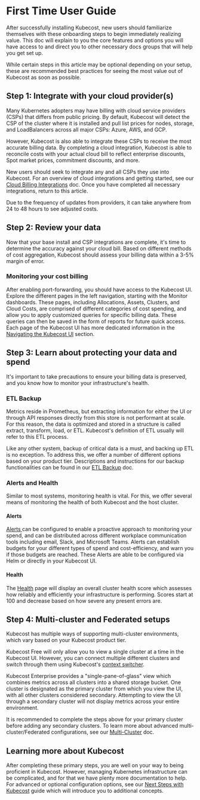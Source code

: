 # First Time User Guide

After successfully installing Kubecost, new users should familiarize themselves with these onboarding steps to begin immediately realizing value. This doc will explain to you the core features and options you will have access to and direct you to other necessary docs groups that will help you get set up.

While certain steps in this article may be optional depending on your setup, these are recommended best practices for seeing the most value out of Kubecost as soon as possible.

## Step 1: Integrate with your cloud provider(s)

Many Kubernetes adopters may have billing with cloud service providers (CSPs) that differs from public pricing. By default, Kubecost will detect the CSP of the cluster where it is installed and pull list prices for nodes, storage, and LoadBalancers across all major CSPs: Azure, AWS, and GCP.&#x20;

However, Kubecost is also able to integrate these CSPs to receive the most accurate billing data. By completing a cloud integration, Kubecost is able to reconcile costs with your actual cloud bill to reflect enterprise discounts, Spot market prices, commitment discounts, and more.&#x20;

New users should seek to integrate any and all CSPs they use into Kubecost. For an overview of cloud integrations and getting started, see our [Cloud Billing Integrations](https://docs.kubecost.com/install-and-configure/install/cloud-integration) doc. Once you have completed all necessary integrations, return to this article.

Due to the frequency of updates from providers, it can take anywhere from 24 to 48 hours to see adjusted costs.

## Step 2: Review your data

Now that your base install and CSP integrations are complete, it's time to determine the accuracy against your cloud bill. Based on different methods of cost aggregation, Kubecost should assess your billing data within a 3-5% margin of error.

### Monitoring your cost billing

After enabling port-forwarding, you should have access to the Kubecost UI. Explore the different pages in the left navigation, starting with the Monitor dashboards. These pages, including Allocations, Assets, Clusters, and Cloud Costs, are comprised of different categories of cost spending, and allow you to apply customized queries for specific billing data. These queries can then be saved in the form of reports for future quick access. Each page of the Kubecost UI has more dedicated information in the [Navigating the Kubecost UI](https://docs.kubecost.com/using-kubecost/navigating-the-kubecost-ui) section.

## Step 3: Learn about protecting your data and spend

It's important to take precautions to ensure your billing data is preserved, and you know how to monitor your infrastructure's health.

### ETL Backup

Metrics reside in Prometheus, but extracting information for either the UI or through API responses directly from this store is not performant at scale.  For this reason, the data is optimized and stored in a structure is called extract, transform, load, or ETL. Kubecost's definition of ETL usually will refer to this ETL process.

Like any other system, backup of critical data is a must, and backing up ETL is no exception. To address this, we offer a number of different options based on your product tier. Descriptions and instructions for our backup functionalities can be found in our [ETL Backup](https://docs.kubecost.com/install-and-configure/install/etl-backup) doc.

### Alerts and Health

Similar to most systems, monitoring health is vital.  For this, we offer several means of monitoring the health of both Kubecost and the host cluster.

#### Alerts

[Alerts ](https://docs.kubecost.com/using-kubecost/navigating-the-kubecost-ui/alerts#configuring-alerts-in-the-kubecost-ui)can be configured to enable a proactive approach to monitoring your spend, and can be distributed across different workplace communication tools including email, Slack, and Microsoft Teams. Alerts can establish budgets for your different types of spend and cost-efficiency, and warn you if those budgets are reached. These Alerts are able to be configured via Helm or directly in your Kubecost UI.

#### Health

The [Health](https://docs.kubecost.com/using-kubecost/navigating-the-kubecost-ui/cluster-health-score) page will display an overall cluster health score which assesses how reliably and efficiently your infrastructure is performing. Scores start at 100 and decrease based on how severe  any present errors are.

## Step 4: Multi-cluster and Federated setups

Kubecost has multiple ways of supporting multi-cluster environments, which vary based on your Kubecost product tier.

Kubecost Free will only allow you to view a single cluster at a time in the Kubecost UI. However, you can connect multiple different clusters and switch through them using Kubecost's [context switcher](https://docs.kubecost.com/using-kubecost/context-switcher).

Kubecost Enterprise provides a "single-pane-of-glass" view which combines metrics across all clusters into a shared storage bucket. One cluster is designated as the primary cluster from which you view the UI, with all other clusters considered secondary. Attempting to view the UI through a secondary cluster will not display metrics across your entire environment.

It is recommended to complete the steps above for your primary cluster before adding any secondary clusters. To learn more about advanced multi-cluster/Federated configurations, see our [Multi-Cluster](https://docs.kubecost.com/install-and-configure/install/multi-cluster) doc.

## Learning more about Kubecost

After completing these primary steps, you are well on your way to being proficient in Kubecost. However, managing Kubernetes infrastructure can be complicated, and for that we have plenty more documentation to help. For advanced or optional configuration options, see our [Next Steps with Kubecost](https://docs.kubecost.com/install-and-configure/install/getting-started) guide which will introduce you to additional concepts.
